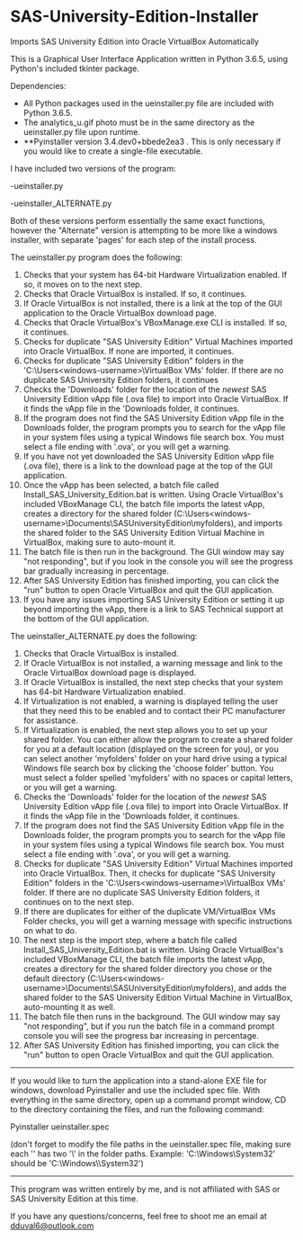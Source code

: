 # SAS-University-Edition-Installer
Imports SAS University Edition into Oracle VirtualBox Automatically

This is a Graphical User Interface Application written in Python 3.6.5, using Python's included tkinter package.

Dependencies: 
- All Python packages used in the ueinstaller.py file are included with Python 3.6.5.
- The analytics_u.gif photo must be in the same directory as the ueinstaller.py file upon runtime.
- **Pyinstaller version 3.4.dev0+bbede2ea3 . This is only necessary if you would like to create a single-file executable.

I have included two versions of the program: 

-ueinstaller.py

-ueinstaller_ALTERNATE.py

Both of these versions perform essentially the same exact functions, however the "Alternate" version is attempting to be more like a windows installer, with separate 'pages' for each step of the install process.

The ueinstaller.py program does the following:
1. Checks that your system has 64-bit Hardware Virtualization enabled. If so, it moves on to the next step.
2. Checks that Oracle VirtualBox is installed. If so, it continues.
3. If Oracle VirtualBox is not installed, there is a link at the top of the GUI application to the Oracle VirtualBox download page.
4. Checks that Oracle VirtualBox's VBoxManage.exe CLI is installed. If so, it continues.
5. Checks for duplicate "SAS University Edition" Virtual Machines imported into Oracle VirtualBox. If none are imported, it continues.
6. Checks for duplicate "SAS University Edition" folders in the 'C:\Users\<windows-username>\VirtualBox VMs\' folder. If there are no duplicate SAS University Edition folders, it continues
7. Checks the 'Downloads' folder for the location of the *newest* SAS University Edition vApp file (.ova file) to import into Oracle VirtualBox. If it finds the vApp file in the 'Downloads folder, it continues.
8. If the program does not find the SAS University Edition vApp file in the Downloads folder, the program prompts you to search for the vApp file in your system files using a typical Windows file search box. You must select a file ending with '.ova', or you will get a warning.
9. If you have not yet downloaded the SAS University Edition vApp file (.ova file), there is a link to the download page at the top of the GUI application.
10. Once the vApp has been selected, a batch file called Install_SAS_University_Edition.bat is written. Using Oracle VirtualBox's included VBoxManage CLI, the batch file imports the latest vApp, creates a directory for the shared folder (C:\Users\<windows-username>\Documents\SASUniversityEdition\myfolders), and imports the shared folder to the SAS University Edition Virtual Machine in VirtualBox, making sure to auto-mount it.
11. The batch file is then run in the background. The GUI window may say "not responding", but if you look in the console you will see the progress bar gradually increasing in percentage.
12. After SAS University Edition has finished importing, you can click the "run" button to open Oracle VirtualBox and quit the GUI application.
13. If you have any issues importing SAS University Edition or setting it up beyond importing the vApp, there is a link to SAS Technical support at the bottom of the GUI application.

The ueinstaller_ALTERNATE.py does the following:
1. Checks that Oracle VirtualBox is installed.
2. If Oracle VirtualBox is not installed, a warning message and link to the Oracle VirtualBox download page is displayed.
3. If Oracle VirtualBox is installed, the next step checks that your system has 64-bit Hardware Virtualization enabled.
4. If Virtualization is not enabled, a warning is displayed telling the user that they need this to be enabled and to contact their PC manufacturer for assistance.
5. If Virtualization is enabled, the next step allows you to set up your shared folder. You can either allow the program to create a shared folder for you at a default location (displayed on the screen for you), or you can select another 'myfolders' folder on your hard drive using a typical Windows file search box by clicking the 'choose folder' button. You must select a folder spelled 'myfolders' with no spaces or capital letters, or you will get a warning.
6. Checks the 'Downloads' folder for the location of the *newest* SAS University Edition vApp file (.ova file) to import into Oracle VirtualBox. If it finds the vApp file in the 'Downloads folder, it continues.
7. If the program does not find the SAS University Edition vApp file in the Downloads folder, the program prompts you to search for the vApp file in your system files using a typical Windows file search box. You must select a file ending with '.ova', or you will get a warning.
8. Checks for duplicate "SAS University Edition" Virtual Machines imported into Oracle VirtualBox. Then, it checks for duplicate "SAS University Edition" folders in the 'C:\Users\<windows-username>\VirtualBox VMs\' folder. If there are no duplicate SAS University Edition folders, it continues on to the next step. 
9. If there are duplicates for either of the duplicate VM/VirtualBox VMs Folder checks, you will get a warning message with specific instructions on what to do.
10. The next step is the import step, where a batch file called Install_SAS_University_Edition.bat is written. Using Oracle VirtualBox's included VBoxManage CLI, the batch file imports the latest vApp, creates a directory for the shared folder directory you chose or the default directory (C:\Users\<windows-username>\Documents\SASUniversityEdition\myfolders), and adds the shared folder to the SAS University Edition Virtual Machine in VirtualBox, auto-mounting it as well.
11. The batch file then runs in the background. The GUI window may say "not responding", but if you run the batch file in a command prompt console you will see the progress bar increasing in percentage.
12. After SAS University Edition has finished importing, you can click the "run" button to open Oracle VirtualBox and quit the GUI application.


********************************************************************************************************************************
If you would like to turn the application into a stand-alone EXE file for windows, download Pyinstaller and use the included spec file. With everything in the same directory, open up a command prompt window, CD to the directory containing the files, and run the following command:

Pyinstaller ueinstaller.spec

(don't forget to modify the file paths in the ueinstaller.spec file, making sure each '\' has two '\\' in the folder paths. Example: 'C:\Windows\System32' should be 'C:\\Windows\\\\System32')
********************************************************************************************************************************

This program was written entirely by me, and is not affiliated with SAS or SAS University Edition at this time.

If you have any questions/concerns, feel free to shoot me an email at dduval6@outlook.com

